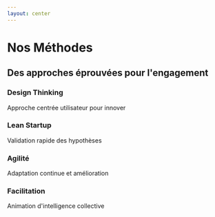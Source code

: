 ```yaml
---
layout: center
---
```


# Nos Méthodes

## Des approches éprouvées pour l'engagement

<div class="grid grid-cols-2 gap-6 mt-8 max-w-4xl">
  <OctoCard elevated>
    <h3 class="text-primary font-bold mb-2">Design Thinking</h3>
    <p class="text-sm">Approche centrée utilisateur pour innover</p>
  </OctoCard>
  
  <OctoCard elevated>
    <h3 class="text-accent font-bold mb-2">Lean Startup</h3>
    <p class="text-sm">Validation rapide des hypothèses</p>
  </OctoCard>
  
  <OctoCard elevated>
    <h3 class="text-secondary font-bold mb-2">Agilité</h3>
    <p class="text-sm">Adaptation continue et amélioration</p>
  </OctoCard>
  
  <OctoCard elevated>
    <h3 class="text-primary font-bold mb-2">Facilitation</h3>
    <p class="text-sm">Animation d'intelligence collective</p>
  </OctoCard>
</div>